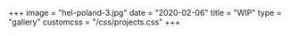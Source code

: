 +++
image = "hel-poland-3.jpg"
date = "2020-02-06"
title = "WIP"
type = "gallery"
customcss = "/css/projects.css"
+++

